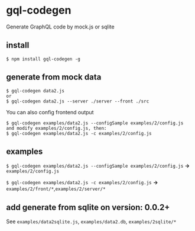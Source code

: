 # gql-codegen

Generate GraphQL code by mock.js or sqlite

## install

```
$ npm install gql-codegen -g
```

## generate from mock data

```
$ gql-codegen data2.js
or
$ gql-codegen data2.js --server ./server --front ./src
```

You can also config frontend output

```
$ gql-codegen examples/data2.js --configSample examples/2/config.js
and modify examples/2/config.js, then:
$ gql-codegen examples/data2.js -c examples/2/config.js
```

## examples

`$ gql-codegen examples/data2.js --configSample examples/2/config.js`
**->** 
`examples/2/config.js`


`$ gql-codegen examples/data2.js -c examples/2/config.js`
**->**
`examples/2/front/*`,`examples/2/server/*`

## add generate from sqlite on version: 0.0.2+

See `examples/data2sqlite.js`, `examples/data2.db`, `examples/2sqlite/*`